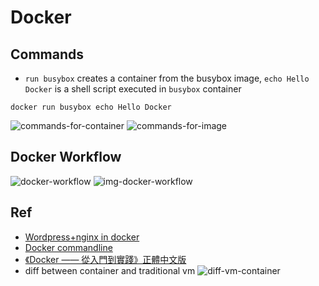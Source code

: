 # Docker

## Commands
- `run busybox` creates a container from the busybox image, `echo Hello Docker` is a shell script executed in `busybox` container
```
docker run busybox echo Hello Docker
```
![commands-for-container](https://cloud.githubusercontent.com/assets/6972644/11263641/9af70ab2-8ec7-11e5-99fc-de0bdef64412.jpg)
![commands-for-image](https://cloud.githubusercontent.com/assets/6972644/11263669/d38323b6-8ec7-11e5-8d9c-9cd83925bbe1.jpg)

## Docker Workflow
![docker-workflow](https://cloud.githubusercontent.com/assets/6972644/11264441/74336fcc-8ece-11e5-98f2-07661cb3f8dd.jpg)
![img-docker-workflow](https://cloud.githubusercontent.com/assets/6972644/11264481/cb774a56-8ece-11e5-9ffe-fb87eded1294.jpg)

## Ref
- [Wordpress+nginx in docker](https://github.com/eugeneware/docker-wordpress-nginx)
- [Docker commandline](https://docs.docker.com/v1.8/reference/commandline/cli/)
- [《Docker —— 從入門到實踐­》正體中文版](https://www.gitbook.com/book/philipzheng/docker_practice/details)
-  diff between container and traditional vm
![diff-vm-container](https://cloud.githubusercontent.com/assets/6972644/11263745/8ea9d0f4-8ec8-11e5-8909-7f5898ccf6f7.jpg)
